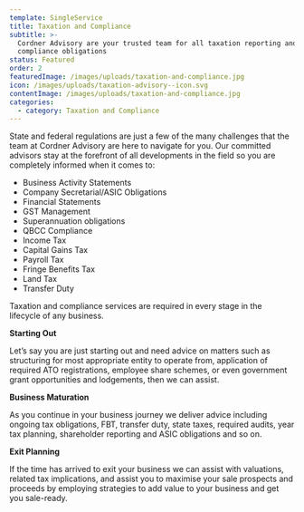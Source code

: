 ```yaml
---
template: SingleService
title: Taxation and Compliance
subtitle: >-
  Cordner Advisory are your trusted team for all taxation reporting and
  compliance obligations
status: Featured
order: 2
featuredImage: /images/uploads/taxation-and-compliance.jpg
icon: /images/uploads/taxation-advisory--icon.svg
contentImage: /images/uploads/taxation-and-compliance.jpg
categories:
  - category: Taxation and Compliance
---
```

State and federal regulations are just a few of the many challenges that the team at Cordner Advisory are here to navigate for you. Our committed advisors stay at the forefront of all developments in the field so you are completely informed when it comes to:

* Business Activity Statements
* Company Secretarial/ASIC Obligations
* Financial Statements
* GST Management
* Superannuation obligations
* QBCC Compliance
* Income Tax
* Capital Gains Tax
* Payroll Tax
* Fringe Benefits Tax
* Land Tax
* Transfer Duty

Taxation and compliance services are required in every stage in the lifecycle of any business.

**Starting Out**

Let’s say you are just starting out and need advice on matters such as structuring for most appropriate entity to operate from, application of required ATO registrations, employee share schemes, or even government grant opportunities and lodgements, then we can assist.

**Business Maturation**

As you continue in your business journey we deliver advice including ongoing tax obligations, FBT, transfer duty, state taxes, required audits, year tax planning, shareholder reporting and ASIC obligations and so on.

**Exit Planning**

If the time has arrived to exit your business we can assist with valuations, related tax implications, and assist you to maximise your sale prospects and proceeds by employing strategies to add value to your business and get you sale-ready.
